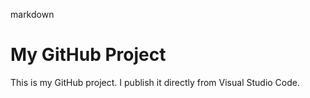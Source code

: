 markdown
# My GitHub Project
This is my GitHub project. I publish it directly from Visual Studio Code. 